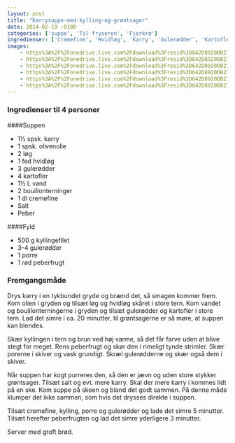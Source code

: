 ```yaml
---
layout: post
title: "Karrysuppe-med-kylling-og-grøntsager"
date: 2014-02-19 -0100
categories: ['suppe', 'Til fryseren', 'Fjerkræ']
ingredienser: ['Cremefine', 'Hvidløg', 'Karry', 'Gulerødder', 'Kartofler', 'Kylling', 'Porre', 'Peberfrugt', 'Løg']
images:
    - https%3A%2F%2Fonedrive.live.com%2Fdownload%3Fresid%3D642D8920DB2784EE!126132
    - https%3A%2F%2Fonedrive.live.com%2Fdownload%3Fresid%3D642D8920DB2784EE!126135
    - https%3A%2F%2Fonedrive.live.com%2Fdownload%3Fresid%3D642D8920DB2784EE!126134
    - https%3A%2F%2Fonedrive.live.com%2Fdownload%3Fresid%3D642D8920DB2784EE!126137
    - https%3A%2F%2Fonedrive.live.com%2Fdownload%3Fresid%3D642D8920DB2784EE!126133
    - https%3A%2F%2Fonedrive.live.com%2Fdownload%3Fresid%3D642D8920DB2784EE!126136
---
```

### Ingredienser til 4 personer
####Suppen
-  1½ spsk. karry
-  1 spsk. olivenolie
-  2 løg
-  1 fed hvidløg
-  3 gulerødder
-  4 kartofler
-  1½ L vand
-  2 bouillonterninger
-  1 dl cremefine
-  Salt
-  Peber

####Fyld
-  500 g kyllingefilet
-  3-4 gulerødder
-  1 porre
-  1 rød peberfrugt


### Fremgangsmåde
Drys karry i en tykbundet gryde og brænd det, så smagen kommer frem. Kom olien i gryden og tilsæt løg og hvidløg skåret i store tern. Kom vandet og bouillonterningerne i gryden og tilsæt gulerødder og kartofler i store tern. Lad det simre i ca. 20 minutter, til grøntsagerne er så møre, at suppen kan blendes.

Skær kyllingen i tern og brun ved høj varme, så det får farve uden at blive stegt for meget. Rens peberfrugt og skør den i rimeligt tynde strimler. Skær porerne i skiver og vask grundigt. Skræl gulerødderne og skær også dem i skiver.

Når suppen har kogt purreres den, så den er jævn og uden store stykker grøntsager. Tilsæt salt og evt. mere karry. Skal der mere karry i kommes lidt på en ske. Kom suppe på skeen og bland det godt sammen. På denne måde klumper det ikke sammen, som hvis det drysses direkte i suppen. 

Tilsæt cremefine, kylling, porre og gulerødder og lade det simre 5 minutter. Tilsæt herefter peberfrugten og lad det simre yderligere 3 minutter.

Server med groft brød.
